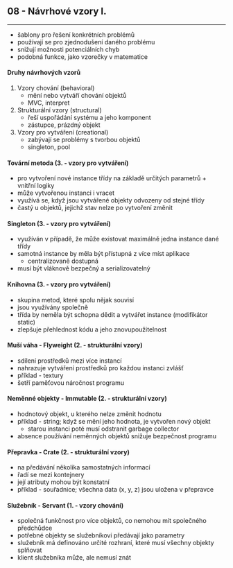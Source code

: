 ## 08 - Návrhové vzory I.
----

- šablony pro řešení konkrétních problémů
- používají se pro zjednodušení daného problému
- snižují možnosti potenciálních chyb
- podobná funkce, jako vzorečky v matematice

#### Druhy návrhových vzorů
1. Vzory chování (behavioral)
    - mění nebo vytváří chování objektů
    - MVC, interpret
2. Strukturální vzory (structural)
    - řeší uspořádání systému a jeho komponent
    - zástupce, prázdný objekt
3. Vzory pro vytváření (creational)
    - zabývají se problémy s tvorbou objektů
    - singleton, pool

#### Tovární metoda (3. - vzory pro vytváření)

- pro vytvoření nové instance třídy na základě určitých parametrů + vnitřní logiky
- může vytvořenou instanci i vracet
- využívá se, když jsou vytvářené objekty odvozeny od stejné třídy
- častý u objektů, jejichž stav nelze po vytvoření změnit

#### Singleton (3. - vzory pro vytváření)

- využíván v případě, že může existovat maximálně jedna instance dané třídy
- samotná instance by měla být přístupná z více míst aplikace
  - centralizovaně dostupná
- musí být vláknově bezpečný a serializovatelný

#### Knihovna (3. - vzory pro vytváření)

- skupina metod, které spolu nějak souvisí
- jsou využívány společně
- třída by neměla být schopna dědit a vytvářet instance (modifikátor static)
- zlepšuje přehlednost kódu a jeho znovupoužitelnost

#### Muší váha - Flyweight (2. - strukturální vzory)

- sdílení prostředků mezi více instancí
- nahrazuje vytváření prostředků pro každou instanci zvlášť
- příklad - textury
- šetří paměťovou náročnost programu

#### Neměnné objekty - Immutable (2. - strukturální vzory)

- hodnotový objekt, u kterého nelze změnit hodnotu
- příklad - string; když se mění jeho hodnota, je vytvořen nový objekt
  - starou instanci poté musí odstranit garbage collector
- absence používání neměnných objektů snižuje bezpečnost programu

#### Přepravka - Crate (2. - strukturální vzory)

- na předávání několika samostatných informací
- řadí se mezi kontejnery
- její atributy mohou být konstatní
- příklad - souřadnice; všechna data (x, y, z) jsou uložena v přepravce

#### Služebník - Servant (1. - vzory chování)

- společná funkčnost pro více objektů, co nemohou mít společného předchůdce
- potřebné objekty se služebníkovi předávají jako parametry
- služebník má definováno určité rozhraní, které musí všechny objekty splňovat
- klient služebníka může, ale nemusí znát

